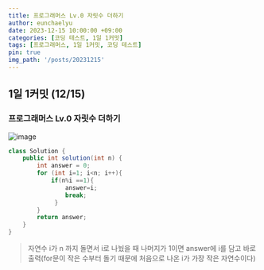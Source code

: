```yaml
---
title: 프로그래머스 Lv.0 자릿수 더하기
author: eunchaelyu
date: 2023-12-15 10:00:00 +09:00
categories: [코딩 테스트, 1일 1커밋]
tags: [프로그래머스, 1일 1커밋, 코딩 테스트]
pin: true
img_path: '/posts/20231215'
---
```


## 1일 1커밋 (12/15)        
### 프로그래머스 Lv.0 자릿수 더하기    
![image](https://github.com/eunchaelyu/eunchaelyu.github.io/assets/119996957/fc9576e6-c532-4a9b-8f02-8ce6a992e567)


```java  
class Solution {
    public int solution(int n) {
        int answer = 0;
        for (int i=1; i<n; i++){ 
            if(n%i ==1){ 
                answer=i; 
                break;
             }
        }
        return answer;
    }
}
```    

> 자연수 i가 n 까지 돌면서
> i로 나눴을 때 나머지가 1이면
> answer에 i를 담고 바로 출력(for문이 작은 수부터 돌기 때문에 처음으로 나온 i가 가장 작은 자연수이다) 


>
>
>
